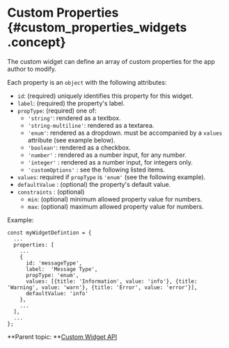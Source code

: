 # Custom Properties {#custom_properties_widgets .concept}

The custom widget can define an array of custom properties for the app author to modify.

Each property is an `object` with the following attributes:

-   `id`: \(required\) uniquely identifies this property for this widget.
-   `label`: \(required\) the property's label.
-   `propType`: \(required\) one of:
    -   `'string'`: rendered as a textbox.
    -   `'string-multiline'`: rendered as a textarea.
    -   `'enum'`: rendered as a dropdown. must be accompanied by a `values` attribute \(see example below\).
    -   `'boolean'`: rendered as a checkbox.
    -   `'number'` : rendered as a number input, for any number.
    -   `'integer'` : rendered as a number input, for integers only.
    -   `'customOptions'` : see the following listed items.
-   `values`: required if `propType` is `'enum'` \(see the following example\).
-   `defaultValue` : \(optional\) the property's default value.
-   `constraints` : \(optional\)
    -   `min`: \(optional\) minimum allowed property value for numbers.
    -   `max`: \(optional\) maximum allowed property value for numbers.

Example:

``` {#codeblock_wdj_pfn_jyb}
const myWidgetDefintion = {
  ...
  properties: [
    ...
    {
      id: 'messageType',
      label:  'Message Type',
      propType: 'enum',
      values: [{title: 'Information', value: 'info'}, {title: 'Warning', value: 'warn'}, {title: 'Error', value: 'error'}],
      defaultValue: 'info'
    },
    ... 
  ],
  ...
};
```

**Parent topic: **[Custom Widget API](customwidgetapi_landing.md)

